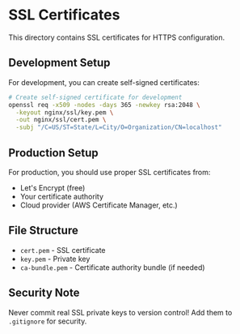 # SSL Certificates

This directory contains SSL certificates for HTTPS configuration.

## Development Setup

For development, you can create self-signed certificates:

```bash
# Create self-signed certificate for development
openssl req -x509 -nodes -days 365 -newkey rsa:2048 \
  -keyout nginx/ssl/key.pem \
  -out nginx/ssl/cert.pem \
  -subj "/C=US/ST=State/L=City/O=Organization/CN=localhost"
```

## Production Setup

For production, you should use proper SSL certificates from:
- Let's Encrypt (free)
- Your certificate authority
- Cloud provider (AWS Certificate Manager, etc.)

## File Structure

- `cert.pem` - SSL certificate
- `key.pem` - Private key
- `ca-bundle.pem` - Certificate authority bundle (if needed)

## Security Note

Never commit real SSL private keys to version control!
Add them to `.gitignore` for security.